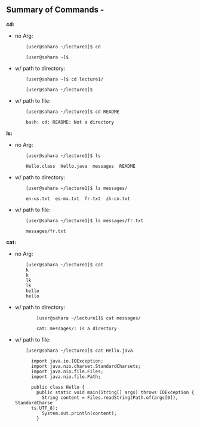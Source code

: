 Summary of Commands -
-
**cd:**
  * no Arg:
    
            [user@sahara ~/lecture1]$ cd
    
            [user@sahara ~]$
    
  * w/ path to directory:
    
            [user@sahara ~]$ cd lecture1/
    
            [user@sahara ~/lecture1]$
    
  * w/ path to file:
    
            [user@sahara ~/lecture1]$ cd README
    
            bash: cd: README: Not a directory
    
**ls:**

  * no Arg:
    
            [user@sahara ~/lecture1]$ ls
    
            Hello.class  Hello.java  messages  README
    
  * w/ path to directory:
    
            [user@sahara ~/lecture1]$ ls messages/
    
            en-us.txt  es-mx.txt  fr.txt  zh-cn.txt
    
  * w/ path to file:
    
            [user@sahara ~/lecture1]$ ls messages/fr.txt
    
            messages/fr.txt
    
    
**cat:**

  * no Arg:
    
            [user@sahara ~/lecture1]$ cat
            k
            k
            lk
            lk
            hello
            hello
    

  * w/ path to directory:
    
                [user@sahara ~/lecture1]$ cat messages/
    
                cat: messages/: Is a directory
    
    
  * w/ path to file:
    
            [user@sahara ~/lecture1]$ cat Hello.java
    
              import java.io.IOException;
              import java.nio.charset.StandardCharsets;
              import java.nio.file.Files;
              import java.nio.file.Path;
              
              public class Hello {
                public static void main(String[] args) throws IOException {
                  String content = Files.readString(Path.of(args[0]), StandardCharse
              ts.UTF_8);    
                  System.out.println(content);
                }



